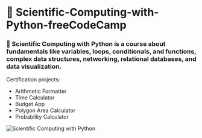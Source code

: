 # 📖 Scientific-Computing-with-Python-freeCodeCamp
### 👣 Scientific Computing with Python is a course about fundamentals like variables, loops, conditionals, and functions, complex data structures, networking, relational databases, and data visualization.

Certification projects:

* Arithmetic Formatter
* Time Calculator
* Budget App
* Polygon Area Calculator
* Probability Calculator

![Scientific Computing with Python](https://github.com/IC-XC/Scientific-Computing-with-Python-freeCodeCamp/assets/86513555/4fd7f206-3e60-4e15-be50-329d71f64d69)
